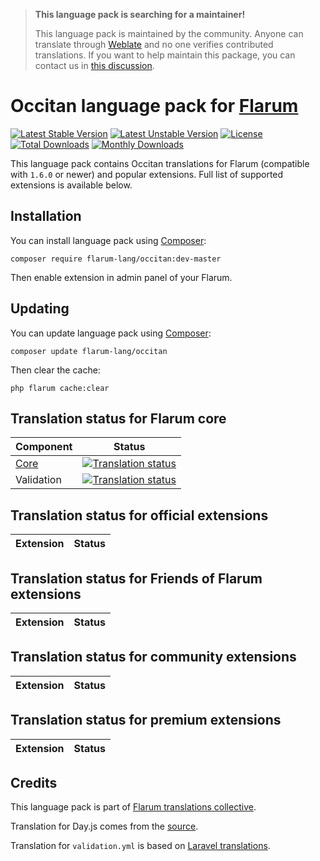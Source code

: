 > **This language pack is searching for a maintainer!**
>
> This language pack is maintained by the community. Anyone can translate through [Weblate](https://weblate.rob006.net/languages/oc/flarum/) and no one verifies contributed translations. If you want to help maintain this package, you can contact us in [this discussion](https://discuss.flarum.org/d/27519-the-flarum-language-project).


# Occitan language pack for [Flarum](https://flarum.org/)

[![Latest Stable Version](https://img.shields.io/packagist/v/flarum-lang/occitan?color=success&label=stable)](https://packagist.org/packages/flarum-lang/occitan) 
[![Latest Unstable Version](https://img.shields.io/packagist/v/flarum-lang/occitan?include_prereleases&label=unstable)](https://packagist.org/packages/flarum-lang/occitan) 
[![License](https://img.shields.io/packagist/l/flarum-lang/occitan)](https://packagist.org/packages/flarum-lang/occitan) 
[![Total Downloads](https://img.shields.io/packagist/dt/flarum-lang/occitan)](https://packagist.org/packages/flarum-lang/occitan/stats) 
[![Monthly Downloads](https://img.shields.io/packagist/dm/flarum-lang/occitan)](https://packagist.org/packages/flarum-lang/occitan/stats) 

This language pack contains Occitan translations for Flarum (compatible with `1.6.0` or newer) and popular extensions. Full list of supported extensions is available below.


## Installation

You can install language pack using [Composer](https://getcomposer.org/):

```console
composer require flarum-lang/occitan:dev-master
```

Then enable extension in admin panel of your Flarum.


## Updating

You can update language pack using [Composer](https://getcomposer.org/):

```console
composer update flarum-lang/occitan
```

Then clear the cache:

```console
php flarum cache:clear
```


## Translation status for Flarum core

| Component | Status |
| --- | --- |
| [Core](https://github.com/flarum/flarum-core) | [![Translation status](https://weblate.rob006.net/widgets/flarum/oc/core/svg-badge.svg)](https://weblate.rob006.net/projects/flarum/core/oc/) |
| Validation | [![Translation status](https://weblate.rob006.net/widgets/flarum/oc/validation/svg-badge.svg)](https://weblate.rob006.net/projects/flarum/validation/oc/) |


## Translation status for official extensions

<!-- flarum-extensions-list-start -->

| Extension | Status |
| --- | --- |

<!-- flarum-extensions-list-stop -->


## Translation status for Friends of Flarum extensions

<!-- fof-extensions-list-start -->

| Extension | Status |
| --- | --- |

<!-- fof-extensions-list-stop -->


## Translation status for community extensions

<!-- various-extensions-list-start -->

| Extension | Status |
| --- | --- |

<!-- various-extensions-list-stop -->


## Translation status for premium extensions

<!-- premium-extensions-list-start -->

| Extension | Status |
| --- | --- |

<!-- premium-extensions-list-stop -->


## Credits

This language pack is part of [Flarum translations collective](https://github.com/rob006-software/flarum-translations).

Translation for Day.js comes from the [source](https://github.com/iamkun/dayjs/blob/v1.10.4/src/locale/oc.js).

Translation for `validation.yml` is based on [Laravel translations](https://github.com/Laravel-Lang/lang/blob/8.1.3/src/oc/validation.php).
